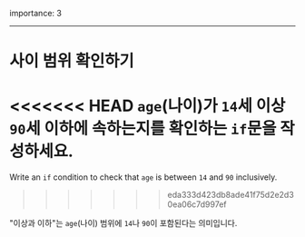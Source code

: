 importance: 3

---

# 사이 범위 확인하기

<<<<<<< HEAD
`age`(나이)가 `14`세 이상 `90`세 이하에 속하는지를 확인하는 `if`문을 작성하세요.
=======
Write an `if` condition to check that `age` is between `14` and `90` inclusively.
>>>>>>> eda333d423db8ade41f75d2e2d30ea06c7d997ef

"이상과 이하"는 `age`(나이) 범위에 `14`나 `90`이 포함된다는 의미입니다.

